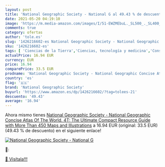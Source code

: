 ```yaml
---
layout: post
title: 'National Geographic Society - National G al 49.43 % de descuento'
date: 2021-05-20 04:19:10
image: 'https://m.media-amazon.com/images/I/51-EWZMEbuL._SL500_._SL400_.jpg'
comments: true
category: ofertas
author: 'tole.es'
slug: '1426216602-es National Geographic Society - National Geographic Concise...'
sku: '1426216602-es'
tags: [ 'Ciencias de la Tierra','Ciencias, tecnología y medicina','Consulta','Consulta de geografía','Enciclopedias y obras de consulta','Geografía','Libros','Libros y guías de viaje','Mapas y atlas','national geographic society', ]
actualPrice: 16.94 EUR
currency: EUR
price: 16.94
comparePrice: 33.5 EUR
prodname: 'National Geographic Society - National Geographic Concise Atlas Of The World. 4T: The Ultimate Compact Resource Guide with More Than 450 Maps and Illustrations'
country: 'es'
flag: '🇪🇸'
brand: 'National Geographic Society'
buyurl: 'https://www.amazon.es/dp/1426216602/?tag=tolees-21'
descuento: '49.43'
average: '16.94'
---
```


Ahora mismo tienes [National Geographic Society - National Geographic Concise Atlas Of The World. 4T: The Ultimate Compact Resource Guide with More Than 450 Maps and Illustrations](https://www.amazon.es/dp/1426216602/?tag=tolees-21) a 16.94 EUR (original: 33.5 EUR) (49.43 %  de descuento) en el siguiente enlace!

[![National Geographic Society - National G](https://m.media-amazon.com/images/I/51-EWZMEbuL._SL500_._SL400_.jpg)](https://www.amazon.es/dp/1426216602/?tag=tolees-21)

🔎:


[🛒 Visítala!!!](https://www.amazon.es/dp/1426216602/?tag=tolees-21)
